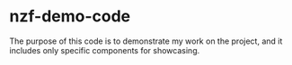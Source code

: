 # nzf-demo-code
The purpose of this code is to demonstrate my work on the project, and it includes only specific components for showcasing.
